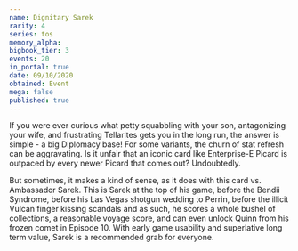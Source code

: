 ```yaml
---
name: Dignitary Sarek
rarity: 4
series: tos
memory_alpha:
bigbook_tier: 3
events: 20
in_portal: true
date: 09/10/2020
obtained: Event
mega: false
published: true
---
```


If you were ever curious what petty squabbling with your son, antagonizing your wife, and frustrating Tellarites gets you in the long run, the answer is simple - a big Diplomacy base! For some variants, the churn of stat refresh can be aggravating. Is it unfair that an iconic card like Enterprise-E Picard is outpaced by every newer Picard that comes out? Undoubtedly.

But sometimes, it makes a kind of sense, as it does with this card vs. Ambassador Sarek. This is Sarek at the top of his game, before the Bendii Syndrome, before his Las Vegas shotgun wedding to Perrin, before the illicit Vulcan finger kissing scandals and as such, he scores a whole bushel of collections, a reasonable voyage score, and can even unlock Quinn from his frozen comet in Episode 10. With early game usability and superlative long term value, Sarek is a recommended grab for everyone.
